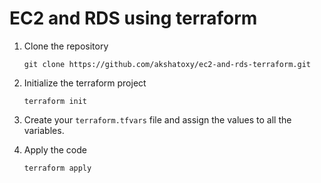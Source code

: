 # EC2 and RDS using terraform

1. Clone the repository

    `git clone https://github.com/akshatoxy/ec2-and-rds-terraform.git`

2. Initialize the terraform project

    `terraform init`

3. Create your `terraform.tfvars` file and assign the values to all the variables.
 
4. Apply the code

    `terraform apply`